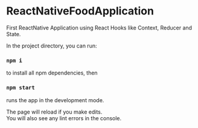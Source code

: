 # ReactNativeFoodApplication

First ReactNative Application using React Hooks like Context, Reducer and State.

In the project directory, you can run:

### `npm i`

to install all npm dependencies, then

### `npm start`

runs the app in the development mode.<br />

The page will reload if you make edits.<br />
You will also see any lint errors in the console.

